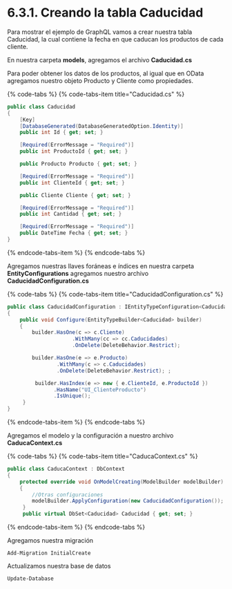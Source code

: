 # 6.3.1. Creando la tabla Caducidad

Para mostrar el ejemplo de GraphQL vamos a crear nuestra tabla Caducidad, la cual contiene la fecha en que caducan los productos de cada cliente.

En nuestra carpeta **models**, agregamos el archivo **Caducidad.cs**

Para poder obtener los datos de los productos, al igual que en OData agregamos nuestro objeto Producto y Cliente como propiedades.

{% code-tabs %}
{% code-tabs-item title="Caducidad.cs" %}
```csharp
public class Caducidad
{
    [Key]
    [DatabaseGenerated(DatabaseGeneratedOption.Identity)]
    public int Id { get; set; }

    [Required(ErrorMessage = "Required")]       
    public int ProductoId { get; set; }

    public Producto Producto { get; set; }

    [Required(ErrorMessage = "Required")]
    public int ClienteId { get; set; }

    public Cliente Cliente { get; set; }

    [Required(ErrorMessage = "Required")]
    public int Cantidad { get; set; }

    [Required(ErrorMessage = "Required")]
    public DateTime Fecha { get; set; }
}
```
{% endcode-tabs-item %}
{% endcode-tabs %}

Agregamos nuestras llaves foráneas e índices en nuestra carpeta **EntityConfigurations** agregamos nuestro archivo **CaducidadConfiguration.cs**

{% code-tabs %}
{% code-tabs-item title="CaducidadConfiguration.cs" %}
```csharp
public class CaducidadConfiguration : IEntityTypeConfiguration<Caducidad>
{
    public void Configure(EntityTypeBuilder<Caducidad> builder)
    {
        builder.HasOne(c => c.Cliente)
                     .WithMany(cc => cc.Caducidades)
                     .OnDelete(DeleteBehavior.Restrict);

        builder.HasOne(e => e.Producto)
                .WithMany(c => c.Caducidades)
                .OnDelete(DeleteBehavior.Restrict); ;

         builder.HasIndex(e => new { e.ClienteId, e.ProductoId })
               .HasName("UI_ClienteProducto")
               .IsUnique();
     }
}
```
{% endcode-tabs-item %}
{% endcode-tabs %}

Agregamos el modelo y la configuración a nuestro archivo **CaducaContext.cs**  


{% code-tabs %}
{% code-tabs-item title="CaducaContext.cs" %}
```csharp
public class CaducaContext : DbContext
{
    protected override void OnModelCreating(ModelBuilder modelBuilder)
    {
        //Otras configuraciones
        modelBuilder.ApplyConfiguration(new CaducidadConfiguration());
     }
     public virtual DbSet<Caducidad> Caducidad { get; set; }

```
{% endcode-tabs-item %}
{% endcode-tabs %}

Agregamos nuestra migración

```text
Add-Migration InitialCreate
```

Actualizamos nuestra base de datos

```text
Update-Database
```

